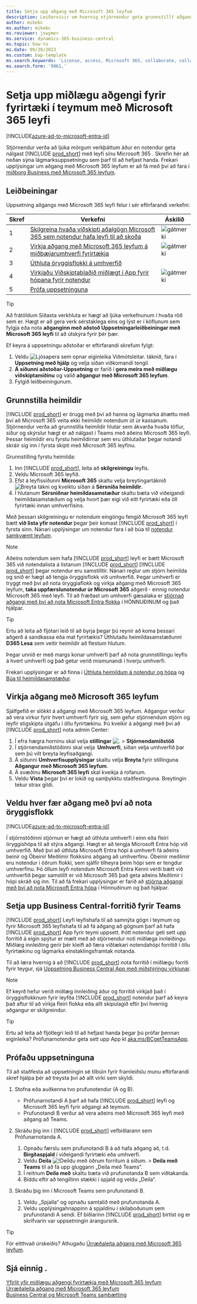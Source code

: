 ```yaml
---
title: Setja upp aðgang með Microsoft 365 leyfum
description: Leiðarvísir um hvernig stjórnendur geta grunnstillt aðgang að Business Central með Microsoft 365 leyfum.
author: mikebc
ms.author: mikebc
ms.reviewer: jswymer
ms.service: dynamics-365-business-central
ms.topic: how-to
ms.date: 09/28/2023
ms.custom: bap-template
ms.search.keywords: 'License, access, Microsoft 365, collaborate, collaboration, Teams, Microsoft Teams'
ms.search.form: '9061,'
---
```

# Setja upp miðlægu aðgengi fyrir fyrirtæki í teymum með  Microsoft 365  leyfi

[!INCLUDE[azure-ad-to-microsoft-entra-id](~/../shared-content/shared/azure-ad-to-microsoft-entra-id.md)]

Stjórnendur verða að ljúka mörgum verkþáttum áður en notendur geta nálgast  [!INCLUDE [prod_short](includes/prod_short.md)]  með leyfi sínu Microsoft 365 . Skrefin hér að neðan sýna lágmarksuppsetningu sem þarf til að hefjast handa. Frekari upplýsingar um aðgang með  Microsoft 365  leyfum er að fá með því að fara í  [miðborg Business með  Microsoft 365  leyfum](admin-access-with-m365-license.md).

## Leiðbeiningar

Uppsetning aðgangs með  Microsoft 365  leyfi felur í sér eftirfarandi verkefni:

|Skref|Verkefni|Áskilið|
|-|-|-|
|1|[Skilgreina hvaða viðskipti aðalgögn  Microsoft 365  sem notendur hafa leyfi til að skoða](#configure-permissions)|![gátmerki](media/check.png "ávísun")|
|2|[Virkja aðgang með  Microsoft 365  leyfum á miðbæjarumhverfi fyrirtækja](#enable-access-with-microsoft-365-licenses)|![gátmerki](media/check.png "ávísun")|
|3|[Úthluta öryggisflokki á umhverfið](#choose-who-gets-access-by-using-security-group)|
|4|[Virkjaðu Viðskiptablaðið miðlægt í App fyrir hópana fyrir notendur](#deploy-the-business-central-app-for-teams)|![gátmerki](media/check.png "ávísun")|
|5|[Prófa uppsetninguna](#test-your-setup)||

> [!TIP]
> Að frátöldum Síðasta verkhluta er hægt að ljúka verkefnunum í hvaða röð sem er. Hægt er að gera verk sérstaklega eins og lýst er í köflunum sem fylgja eða nota  **aðganginn með aðstoð Uppsetningarleiðbeiningar með  Microsoft 365  leyfi**  til að útskýra fyrir þér þær.
>
> Ef keyra á uppsetningu aðstoðar er eftirfarandi skrefum fylgt:
>
> 1. Veldu ![Ljósapera sem opnar eiginleika Viðmótsleitar.](media/ui-search/search_small.png "Segðu mér hvað þú vilt gera") táknið, fara í **Uppsetning með hjálp** og velja síðan viðkomandi tengil.
> 2.  **Á síðunni aðstoðar-Uppsetning**  er farið í  **gera meira með miðlægu viðskiptamiðinu**  og valið  **aðgangur með  Microsoft 365  leyfum**.
> 3. Fylgið leiðbeiningunum.  

## Grunnstilla heimildir

[!INCLUDE [prod_short](includes/prod_short.md)] er örugg með því að hanna og lágmarka áhættu með því að  Microsoft 365  veita ekki heimildir notendum út úr kassanum. Stjórnendur verða að grunnstilla heimildir hlutar sem ákvarða hvaða töflur, síður og skýrslur hægt er að nálgast í Teams með aðeins Microsoft 365 leyfi. Þessar heimildir eru fyrstu heimildirnar sem eru úthlutaðar þegar notandi skráir sig inn í fyrsta skipti með Microsoft 365 leyfinu. 

Grunnstilling fyrstu heimilda:

1. Inn  [!INCLUDE [prod_short](includes/prod_short.md)], leita að  **skilgreiningu** leyfis.
2. Veldu Microsoft 365 leyfið.
3. Efst á leyfissíðunni **Microsoft 365** skaltu velja breytingartáknið ![Breyta tákni](media/edit-pencil.png) og kveiktu síðan á **Sérsníða heimildir**. 
4. Í hlutanum **Sérsniðnar heimildasamstæður** skaltu bæta við viðeigandi heimildasamstæðum og velja hvort þær eigi við eitt fyrirtæki eða öll fyrirtæki innan umhverfisins.

Með þessari skilgreiningu er notendum eingöngu fengið  Microsoft 365  leyfi bætt  **við lista yfir notendur**  þegar þeir komast  [!INCLUDE [prod_short](includes/prod_short.md)]  í fyrsta sinn. Nánari upplýsingar um notendur fara í að búa til  [notendur samkvæmt leyfum](ui-how-users-permissions.md).

> [!NOTE]
> Aðeins notendum sem hafa  [!INCLUDE [prod_short](includes/prod_short.md)]  leyfi er bætt  Microsoft 365 við notendalista á listanum  [!INCLUDE [prod_short](includes/prod_short.md)]  [!INCLUDE [prod_short](includes/prod_short.md)] þegar notendur eru samstilltir. Nánari reglur um stjórn heimilda og snið er hægt að tengja öryggisflokk við umhverfið. Þegar umhverfi er tryggt með því að nota öryggiaflokk og virkja aðgang með  Microsoft 365  leyfum,  **taka uppfærslunotendur úr  Microsoft 365**  aðgerð  **·**  einnig notendur  Microsoft 365  með leyfi. Til að fræðast um umhverfi gæsalaka er  [stjórnað aðgangi með því að nota  Microsoft Entra  flokka](/dynamics365/business-central/dev-itpro/administration/tenant-admin-center-manage-access#manage-access-using-azure-active-directory-groups)  í HÖNNUÐINUM og það hjálpar.

> [!TIP]
> Ertu að leita að fljótari leið til að byrja þegar þú reynir að koma þessari aðgerð á sandkassa eða mat fyrirtækis? Úthlutaðu heimildasamstæðunni **D365 Lesa** sem veitir heimildir að flestum hlutum.  

Þegar unnið er með margs konar umhverfi þarf að nota grunnstillingu leyfis á hvert umhverfi og það getur verið mismunandi í hverju umhverfi.

Frekari upplýsingar er að finna í [Úthluta heimildum á notendur og hópa](ui-define-granular-permissions.md) og [Búa til heimildasamstæður](/dynamics365/business-central/dev-itpro/developer/devenv-permissionset-composing).

## Virkja aðgang með  Microsoft 365  leyfum

Sjálfgefið er slökkt á aðgangi með Microsoft 365 leyfum. Aðgangur verður að vera virkur fyrir hvert umhverfi fyrir sig, sem gefur stjórnendum stjórn og leyfir stigskipta útgáfu í öllu fyrirtækinu. Þú kveikir á aðgangi með því að  [!INCLUDE [prod_short](includes/prod_short.md)]  nota admin Center: 

1. Í efra hægra horninu skal velja  **stillingar** ![.](media/ui-experience/settings_icon_small.png "Stillingatákn fyrir hlutverkamiðstöð") > **Stjórnendamiðstöð**  
2. Í stjórnendamiðstöðinni skal velja  **Umhverfi**, síðan velja umhverfið þar sem þú vilt breyta leyfisaðgangi. 
3. Á síðunni **Umhverfisupplýsingar** skaltu velja **Breyta** fyrir stillinguna **Aðgangur með Microsoft 365 leyfum**.
4. Á svæðinu **Microsoft 365 leyfi** skal kveikja á rofanum. 
5. Veldu **Vista** þegar því er lokið og samþykktu staðfestinguna. Breytingin tekur strax gildi.

## Veldu hver fær aðgang með því að nota öryggisflokk

[!INCLUDE[azure-ad-to-microsoft-entra-id](~/../shared-content/shared/azure-ad-to-microsoft-entra-id.md)]

Í stjórnstöðinni stjórnun er hægt að úthluta umhverfi í einn eða fleiri öryggishópa til að stýra aðgangi. Hægt er að tengja  Microsoft Entra  hóp við umhverfið. Með því að úthluta  Microsoft Entra  hópi á umhverfi fá aðeins beinir og Óbeinir Meðlimir flokksins aðgang að umhverfinu. Óbeinir meðlimir eru notendur í öðrum flokki, sem sjálfir tilheyra þeim hópi sem er tengdur umhverfinu. Þó öllum leyfi notendum  Microsoft Entra  Kenni verði bætt við umhverfið þegar samstillt er við  Microsoft 365 það geta aðeins Meðlimir í hópi skráð sig inn. Til að fá frekari upplýsingar er farið að  [stjórna aðgangi með því að nota  Microsoft Entra  hópa](/dynamics365/business-central/dev-itpro/administration/tenant-admin-center-manage-access#manage-access-using-azure-active-directory-groups)  í Hönnuðinum og það hjálpar.

## Setja upp Business Central-forritið fyrir Teams

 [!INCLUDE [prod_short](includes/prod_short.md)] Leyfi leyfishafa til að samnýta gögn í teymum og fyrir  Microsoft 365  leyfishafa til að fá aðgang að gögnum þarf að hafa  [!INCLUDE [prod_short](includes/prod_short.md)]  App fyrir teymi uppsett. Þótt notendur geti sett upp forritið á eigin spýtur er mælt með að stjórnendur noti miðlæga innleiðingu. Miðlæg innleiðing gerir þér kleift að færa víðtækari notendahópi forritið í öllu fyrirtækinu og lágmarka einstaklingsframtak notanda. 

Til að læra hvernig á að  [!INCLUDE [prod_short](includes/prod_short.md)]  nota forritið í miðlægu forriti fyrir teygur, sjá  [Uppsetning Business Central App með miðstýringu virkjunar](admin-teams-integration.md#installing-the-business-central-app-by-using-centralized-deployment).

> [!NOTE]
> Ef keyrð hefur verið miðlæg innleiðing áður og forritið virkjað það í öryggisflokknum fyrir leyfða  [!INCLUDE [prod_short](includes/prod_short.md)]  notendur þarf að keyra það aftur til að virkja fleiri flokka eða allt skipulagið eftir því hvernig aðgangur er skilgreindur.

> [!TIP]
> Ertu að leita að fljótlegri leið til að hefjast handa þegar þú prófar þennan eiginleika? Prófunarnotendur geta sett upp App kl [aka.ms/BCgetTeamsApp](https://aka.ms/BCgetTeamsApp).

## Prófaðu uppsetninguna

Til að staðfesta að uppsetningin sé tilbúin fyrir framleiðslu munu eftirfarandi skref hjálpa þér að treysta því að allt virki sem skyldi.

1. Stofna eða auðkenna tvo prufunotendur (A og B).

   - Prófunarnotandi A þarf að hafa  [!INCLUDE [prod_short](includes/prod_short.md)]  leyfi og  Microsoft 365  leyfi fyrir aðgangi að teymum.
   - Prufunotandi B verður að vera aðeins með Microsoft 365 leyfi með aðgang að Teams.

2. Skráðu þig inn í  [!INCLUDE [prod_short](includes/prod_short.md)]  vefbiðlarann sem Prófunarnotanda A.

   1. Opnaðu færslu sem prufunotandi B á að hafa aðgang að, t.d. **Birgðaspjald** í viðeigandi fyrirtæki eða umhverfi.
   2. Veldu **Deila** ![!Deildu með öðrum forritum á síðum.](media/share-icon.png) > **Deila með Teams** til að fá upp gluggann „Deila með Teams“.
   3. Í reitnum **Deila með** skaltu bæta við prufunotanda B sem viðtakanda.
   4. Bíddu eftir að tengillinn stækki í spjald og veldu „Deila“.

3. Skráðu þig inn í Microsoft Teams sem prufunotandi B.

   1. Veldu „Spjalla“ og opnaðu samtalið með prufunotanda A.
   2. Veldu upplýsingahnappinn á spjaldinu í skilaboðunum sem prufunotandi A sendi. Ef biðlarinn  [!INCLUDE [prod_short](includes/prod_short.md)]  birtist og er skrifvarin var uppsetningin árangursrík.

> [!TIP]
> Fór eitthvað úrskeiðis? Athugaðu [Úrræðaleita aðgang með Microsoft 365 leyfum](admin-access-with-m365-license-troubleshooting.md).

## Sjá einnig .

[Yfirlit yfir miðlægu aðgengi fyrirtækja með  Microsoft 365  leyfum](admin-access-with-m365-license.md#minimum-requirements)  
[Úrræðaleita aðgang með Microsoft 365 leyfum](admin-access-with-m365-license-troubleshooting.md)  
[Business Central og Microsoft Teams samþætting](across-teams-overview.md)  
